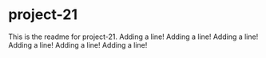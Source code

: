 # project-21

This is the readme for project-21.
Adding a line!
Adding a line!
Adding a line!
Adding a line!
Adding a line!
Adding a line!
